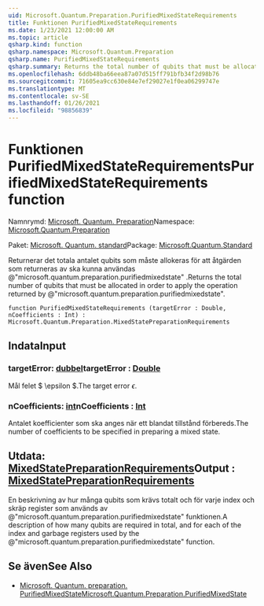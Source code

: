 ```yaml
---
uid: Microsoft.Quantum.Preparation.PurifiedMixedStateRequirements
title: Funktionen PurifiedMixedStateRequirements
ms.date: 1/23/2021 12:00:00 AM
ms.topic: article
qsharp.kind: function
qsharp.namespace: Microsoft.Quantum.Preparation
qsharp.name: PurifiedMixedStateRequirements
qsharp.summary: Returns the total number of qubits that must be allocated in order to apply the operation returned by @"microsoft.quantum.preparation.purifiedmixedstate".
ms.openlocfilehash: 6ddb48ba66eea87a07d515ff791bfb34f2d98b76
ms.sourcegitcommit: 71605ea9cc630e84e7ef29027e1f0ea06299747e
ms.translationtype: MT
ms.contentlocale: sv-SE
ms.lasthandoff: 01/26/2021
ms.locfileid: "98856839"
---
```

# <a name="purifiedmixedstaterequirements-function"></a><span data-ttu-id="e29b4-102">Funktionen PurifiedMixedStateRequirements</span><span class="sxs-lookup"><span data-stu-id="e29b4-102">PurifiedMixedStateRequirements function</span></span>

<span data-ttu-id="e29b4-103">Namnrymd: [Microsoft. Quantum. Preparation](xref:Microsoft.Quantum.Preparation)</span><span class="sxs-lookup"><span data-stu-id="e29b4-103">Namespace: [Microsoft.Quantum.Preparation](xref:Microsoft.Quantum.Preparation)</span></span>

<span data-ttu-id="e29b4-104">Paket: [Microsoft. Quantum. standard](https://nuget.org/packages/Microsoft.Quantum.Standard)</span><span class="sxs-lookup"><span data-stu-id="e29b4-104">Package: [Microsoft.Quantum.Standard](https://nuget.org/packages/Microsoft.Quantum.Standard)</span></span>


<span data-ttu-id="e29b4-105">Returnerar det totala antalet qubits som måste allokeras för att åtgärden som returneras av ska kunna användas @"microsoft.quantum.preparation.purifiedmixedstate" .</span><span class="sxs-lookup"><span data-stu-id="e29b4-105">Returns the total number of qubits that must be allocated in order to apply the operation returned by @"microsoft.quantum.preparation.purifiedmixedstate".</span></span>

```qsharp
function PurifiedMixedStateRequirements (targetError : Double, nCoefficients : Int) : Microsoft.Quantum.Preparation.MixedStatePreparationRequirements
```


## <a name="input"></a><span data-ttu-id="e29b4-106">Indata</span><span class="sxs-lookup"><span data-stu-id="e29b4-106">Input</span></span>

### <a name="targeterror--double"></a><span data-ttu-id="e29b4-107">targetError: [dubbel](xref:microsoft.quantum.lang-ref.double)</span><span class="sxs-lookup"><span data-stu-id="e29b4-107">targetError : [Double](xref:microsoft.quantum.lang-ref.double)</span></span>

<span data-ttu-id="e29b4-108">Mål felet $ \epsilon $.</span><span class="sxs-lookup"><span data-stu-id="e29b4-108">The target error $\epsilon$.</span></span>


### <a name="ncoefficients--int"></a><span data-ttu-id="e29b4-109">nCoefficients: [int](xref:microsoft.quantum.lang-ref.int)</span><span class="sxs-lookup"><span data-stu-id="e29b4-109">nCoefficients : [Int](xref:microsoft.quantum.lang-ref.int)</span></span>

<span data-ttu-id="e29b4-110">Antalet koefficienter som ska anges när ett blandat tillstånd förbereds.</span><span class="sxs-lookup"><span data-stu-id="e29b4-110">The number of coefficients to be specified in preparing a mixed state.</span></span>



## <a name="output--mixedstatepreparationrequirements"></a><span data-ttu-id="e29b4-111">Utdata: [MixedStatePreparationRequirements](xref:Microsoft.Quantum.Preparation.MixedStatePreparationRequirements)</span><span class="sxs-lookup"><span data-stu-id="e29b4-111">Output : [MixedStatePreparationRequirements](xref:Microsoft.Quantum.Preparation.MixedStatePreparationRequirements)</span></span>

<span data-ttu-id="e29b4-112">En beskrivning av hur många qubits som krävs totalt och för varje index och skräp register som används av @"microsoft.quantum.preparation.purifiedmixedstate" funktionen.</span><span class="sxs-lookup"><span data-stu-id="e29b4-112">A description of how many qubits are required in total, and for each of the index and garbage registers used by the @"microsoft.quantum.preparation.purifiedmixedstate" function.</span></span>

## <a name="see-also"></a><span data-ttu-id="e29b4-113">Se även</span><span class="sxs-lookup"><span data-stu-id="e29b4-113">See Also</span></span>

- [<span data-ttu-id="e29b4-114">Microsoft. Quantum. preparation. PurifiedMixedState</span><span class="sxs-lookup"><span data-stu-id="e29b4-114">Microsoft.Quantum.Preparation.PurifiedMixedState</span></span>](xref:Microsoft.Quantum.Preparation.PurifiedMixedState)